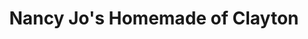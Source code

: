 ---
title: "Nancy Jo's Homemade of Clayton"
url: /clayton/nancy-jos-homemade-of-clayton/
shop: bakery
---